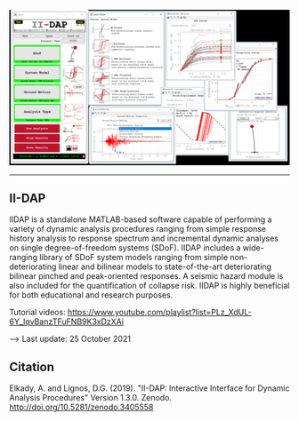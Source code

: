 <p align="center">
  <img width="700" src="Screenshot.png" alt="II-DAP">
</p>

------------

## II-DAP
IIDAP is a standalone MATLAB-based software capable of performing a variety of dynamic analysis procedures ranging from simple response history analysis to response spectrum and incremental dynamic analyses on single degree-of-freedom systems (SDoF). IIDAP includes a wide-ranging library of SDoF system models ranging from simple non-deteriorating linear and bilinear models to state-of-the-art deteriorating bilinear pinched and peak-oriented responses. A seismic hazard module is also included for the quantification of collapse risk. IIDAP is highly beneficial for both educational and research purposes.

Tutorial videos: https://www.youtube.com/playlist?list=PLz_XdUL-6Y_lqvBanzTFuFNB9K3xDzXAi

--> Last update: 25 October 2021

## Citation
Elkady, A. and Lignos, D.G. (2019). "II-DAP: Interactive Interface for Dynamic Analysis Procedures" Version 1.3.0. Zenodo. http://doi.org/10.5281/zenodo.3405558
